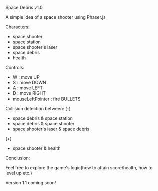 Space Debris v1.0

A simple idea of a space shooter using Phaser.js

Characters:
- space shooter
- space station
- space shooter's laser
- space debris
- health

Controls:
- W : move UP
- S : move DOWN
- A : move LEFT
- D : move RIGHT
- mouseLeftPointer : fire BULLETS

Collision detection between:
(-)
- space debris & space station
- space debris & space shooter
- space shooter's laser & space debris

(+)
- space shooter & health

Conclusion:

Feel free to explore the game's logic(how to attain score/health, how to level up etc.)

Version 1.1 coming soon!

